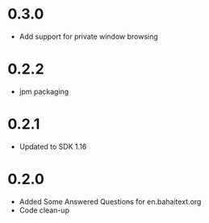 # 0.3.0
- Add support for private window browsing

# 0.2.2
- jpm packaging

# 0.2.1
- Updated to SDK 1.16

# 0.2.0

- Added Some Answered Questions for en.bahaitext.org
- Code clean-up
